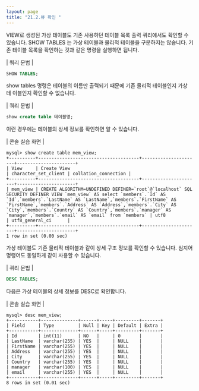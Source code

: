 ```yaml
---
layout: page
title: "21.2.뷰 확인 "
--- 
```

VIEW로 생성된 가상 테이블도 기존 사용하던 테이블 목록 출력 쿼리에서도 확인할 수 있습니다. SHOW TABLES 는 가상 테이블과 물리적 테이블을 구분하지는 않습니다. 
기존 테이블 목록을 확인하는 것과 같은 명령을 실행하면 됩니다.  

| 쿼리 문법 | 
```sql
SHOW TABLES; 
```

show tables 명령은 테이블의 이름만 출력되기 때문에 기존 물리적 테이블인지 가상 테 이블인지 확인할 수 없습니다.  

| 쿼리 문법 | 
```sql
show create table 테이블명; 
```

이런 경우에는 테이블의 상세 정보를 확인하면 알 수 있습니다.  

| 콘솔 실습 화면 | 
```
mysql> show create table mem_view;
+----------+--------------------------------------+----------------------+----------------------+
| View     | Create View                                                                                                                                                                                                                                                                                                                                                                   | character_set_client | collation_connection |
+----------+--------------------------------------+----------------------+----------------------+
| mem_view | CREATE ALGORITHM=UNDEFINED DEFINER=`root`@`localhost` SQL SECURITY DEFINER VIEW `mem_view` AS select `members`.`Id` AS `Id`,`members`.`LastName` AS `LastName`,`members`.`FirstName` AS `FirstName`,`members`.`Address` AS `Address`,`members`.`City` AS `City`,`members`.`Country` AS `Country`,`members`.`manager` AS `manager`,`members`.`email` AS `email` from `members` | utf8                 | utf8_general_ci      |
+----------+--------------------------------------+----------------------+----------------------+
1 row in set (0.00 sec)

```

가상 테이블도 기존 물리적 테이블과 같이 상세 구조 정보를 확인할 수 있습니다. 심지어 명령어도 동일하게 같이 사용할 수 있습니다.  

| 쿼리 문법 | 
```sql
DESC TABLES; 
```

다음은 가상 테이블의 상세 정보를 DESC로 확인합니다.  

| 콘솔 실습 화면 | 
```
mysql> desc mem_view;
+-----------+--------------+------+-----+---------+-------+
| Field     | Type         | Null | Key | Default | Extra |
+-----------+--------------+------+-----+---------+-------+
| Id        | int(11)      | NO   |     | 0       |       |
| LastName  | varchar(255) | YES  |     | NULL    |       |
| FirstName | varchar(255) | YES  |     | NULL    |       |
| Address   | varchar(255) | YES  |     | NULL    |       |
| City      | varchar(255) | YES  |     | NULL    |       |
| Country   | varchar(255) | YES  |     | NULL    |       |
| manager   | varchar(100) | YES  |     | NULL    |       |
| email     | varchar(255) | YES  |     | NULL    |       |
+-----------+--------------+------+-----+---------+-------+
8 rows in set (0.01 sec)

```
